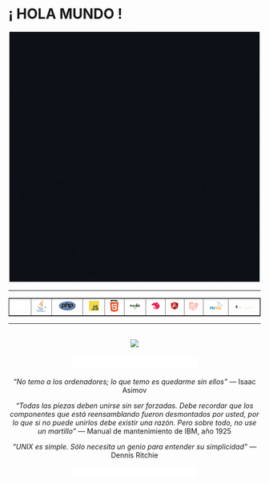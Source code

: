 # ¡ HOLA MUNDO !
<p align=center>
<kbd><img src="/Dise%C3%B1o%20sin%20t%C3%ADtulo(6).gif"/></kbd>
</p>

-----------------------------

<table border=1 align=center>
<tr align=center>
<td><img width="70%" src="/pngegg.png"></td>
<td><img width="70%" src="/java-logotic.png"></td>
<td><img width="70%" src="/php-logo.png"></td>
<td><img width="70%" src="/JavaScript-logo.png"></td>
<td><img width="70%" src="/html-5-logotic.png"></td>
<td><img width="70%" src="/nodejs-logotic.png"></td>
<td><img width="70%" src="/nest-js-logotic.png"></td>
<td><img width="70%" src="/angular-icon.png"></td>
<td><img width="70%" src="/laravel-logotic.png"></td>
<td><img width="70%" src="/mysql-logotic.png"></td>
<td><img width="70%" src="/mongodb-logotic.png"></td>
</tr>
</table>

--------------------------------------
<div align="center">
<br>
<img src="https://github-readme-stats.vercel.app/api/top-langs/?username=svt86&theme=dark"
</div>
<br>
<br>
<div align="center">
<img width=50% src="https://github.com/SVT86/SVT86/blob/main/2154993.png">
<p><em> “No temo a los ordenadores; lo que temo es quedarme sin ellos” </em>
— Isaac Asimov
</p>  
<p><em>“Todas las piezas deben unirse sin ser forzadas. Debe recordar que los componentes que está reensamblando fueron desmontados por usted, por lo que si no puede unirlos debe existir una razón. Pero sobre todo, no use un martillo”</em>
— Manual de mantenimiento de IBM, año 1925
</p>
  
  <p><em> “UNIX es simple. Sólo necesita un genio para entender su simplicidad”</em>
— Dennis Ritchie
</p>
  <img width=50% src="https://github.com/SVT86/SVT86/blob/main/2154993.png">
</div>

